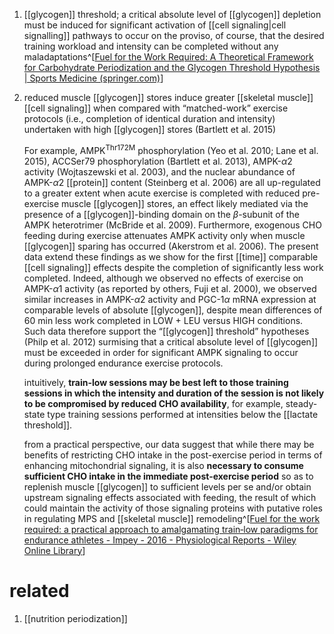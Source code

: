 1. [[glycogen]] threshold; a critical absolute level of [[glycogen]] depletion must be induced for significant activation of [[cell signaling|cell signalling]] pathways to occur on the proviso, of course, that the desired training workload and intensity can be completed without any maladaptations^[[Fuel for the Work Required: A Theoretical Framework for Carbohydrate Periodization and the Glycogen Threshold Hypothesis | Sports Medicine (springer.com)](https://link.springer.com/article/10.1007/s40279-018-0867-7#Sec8)]
2. reduced muscle [[glycogen]] stores induce greater [[skeletal muscle]] [[cell signaling]] when compared with “matched-work” exercise protocols (i.e., completion of identical duration and intensity) undertaken with high [[glycogen]] stores (Bartlett et al. 2015)
   
   For example, AMPK<sup>Thr172M</sup> phosphorylation (Yeo et al. 2010; Lane et al. 2015), ACCSer79 phosphorylation (Bartlett et al. 2013), AMPK-*α*2 activity (Wojtaszewski et al. 2003), and the nuclear abundance of AMPK-*α*2 [[protein]] content (Steinberg et al. 2006) are all up-regulated to a greater extent when acute exercise is completed with reduced pre-exercise muscle [[glycogen]] stores, an effect likely mediated via the presence of a [[glycogen]]-binding domain on the *β*-subunit of the AMPK heterotrimer (McBride et al. 2009). Furthermore, exogenous CHO feeding during exercise attenuates AMPK activity only when muscle [[glycogen]] sparing has occurred (Akerstrom et al. 2006). The present data extend these findings as we show for the first [[time]] comparable [[cell signaling]] effects despite the completion of significantly less work completed. Indeed, although we observed no effects of exercise on AMPK-*α*1 activity (as reported by others, Fuji et al. 2000), we observed similar increases in AMPK-*α*2 activity and PGC-1*α* mRNA expression at comparable levels of absolute [[glycogen]], despite mean differences of 60 min less work completed in LOW + LEU versus HIGH conditions. Such data therefore support the “[[glycogen]] threshold” hypotheses (Philp et al. 2012) surmising that a critical absolute level of [[glycogen]] must be exceeded in order for significant AMPK signaling to occur during prolonged endurance exercise protocols.
   
   intuitively, **train-low sessions may be best left to those training sessions in which the intensity and duration of the session is not likely to be compromised by reduced CHO availability**, for example, steady-state type training sessions performed at intensities below the [[lactate threshold]].
   
   from a practical perspective, our data suggest that while there may be benefits of restricting CHO intake in the post-exercise period in terms of enhancing mitochondrial signaling, it is also **necessary to consume sufficient CHO intake in the immediate post-exercise period** so as to replenish muscle [[glycogen]] to sufficient levels per se and/or obtain upstream signaling effects associated with feeding, the result of which could maintain the activity of those signaling proteins with putative roles in regulating MPS and [[skeletal muscle]] remodeling^[[Fuel for the work required: a practical approach to amalgamating train‐low paradigms for endurance athletes - Impey - 2016 - Physiological Reports - Wiley Online Library](https://physoc.onlinelibrary.wiley.com/doi/full/10.14814/phy2.12803)]

# related
1. [[nutrition periodization]]